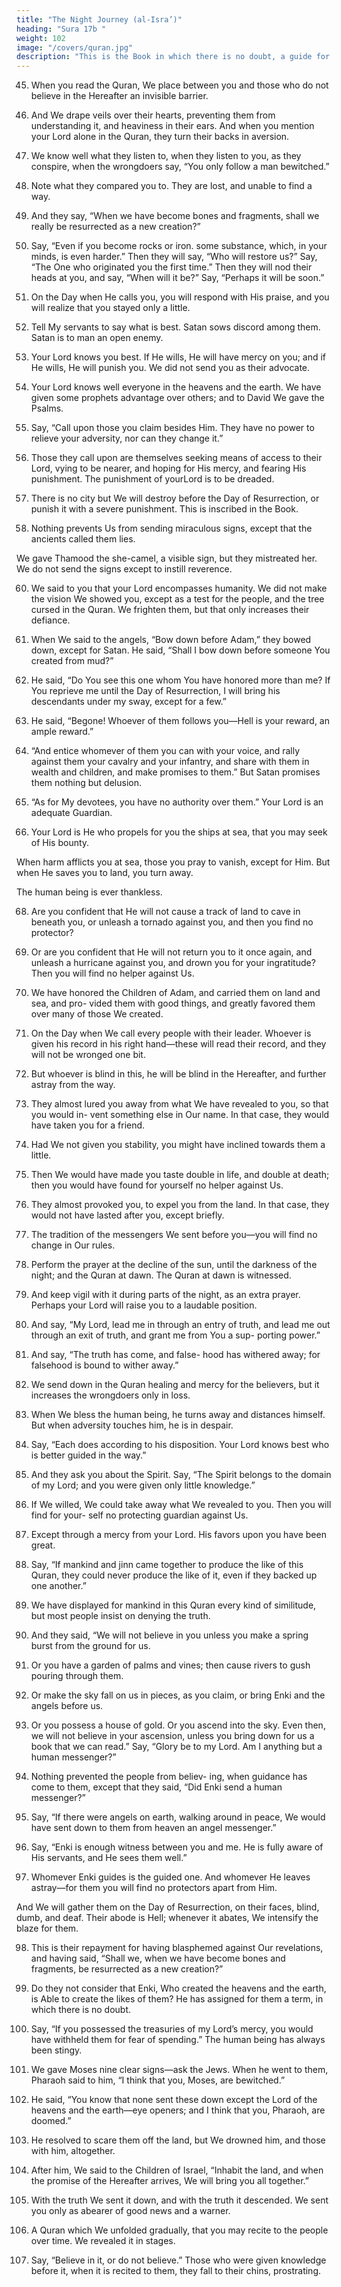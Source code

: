 ```yaml
---
title: "The Night Journey (al-Isra’)"
heading: "Sura 17b "
weight: 102
image: "/covers/quran.jpg"
description: "This is the Book in which there is no doubt, a guide for the righteous."
---
```




45. When you read the Quran, We place between you and those who do not believe in
the Hereafter an invisible barrier.

46. And We drape veils over their hearts, preventing them from understanding it, and
heaviness in their ears. And when you mention your Lord alone in the Quran, they turn
their backs in aversion.

47. We know well what they listen to, when they listen to you, as they conspire, when the
wrongdoers say, “You only follow a man bewitched.”

48. Note what they compared you to. They are lost, and unable to find a way.

49. And they say, “When we have become bones and fragments, shall we really be resurrected as a new creation?”

50. Say, “Even if you become rocks or iron. some substance, which, in your minds, is even harder.” Then they will say, “Who will
restore us?” Say, “The One who originated you the first time.” Then they will nod their heads at you, and say, “When will it be?” Say, “Perhaps it will be soon.”

52. On the Day when He calls you, you will respond with His praise, and you will realize
that you stayed only a little.

53. Tell My servants to say what is best. Satan sows discord among them. Satan is to man an open enemy.

54. Your Lord knows you best. If He wills, He will have mercy on you; and if He wills, He
will punish you. We did not send you as their advocate.

55. Your Lord knows well everyone in the heavens and the earth. We have given some prophets advantage over others; and to David
We gave the Psalms.

56. Say, “Call upon those you claim besides Him. They have no power to relieve your adversity, nor can they change it.”
 
57. Those they call upon are themselves seeking means of access to their Lord, vying to be nearer, and hoping for His mercy, and fearing His punishment. The punishment of yourLord is to be dreaded.

58. There is no city but We will destroy before the Day of Resurrection, or punish it with a
severe punishment. This is inscribed in the Book.

59. Nothing prevents Us from sending miraculous signs, except that the ancients called them lies. 

We gave Thamood the she-camel, a visible sign, but they mistreated her. We do not send the signs except to instill reverence.

60. We said to you that your Lord encompasses humanity. We did not make the vision
We showed you, except as a test for the people, and the tree cursed in the Quran. We frighten them, but that only increases their defiance.

61. When We said to the angels, “Bow down before Adam,” they bowed down, except for
Satan. He said, “Shall I bow down before someone You created from mud?”

62. He said, “Do You see this one whom You have honored more than me? If You reprieve
me until the Day of Resurrection, I will bring his descendants under my sway, except for a few.”

63. He said, “Begone! Whoever of them follows you—Hell is your reward, an ample reward.”

64. “And entice whomever of them you can with your voice, and rally against them your
cavalry and your infantry, and share with them in wealth and children, and make
promises to them.” But Satan promises them nothing but delusion.

65. “As for My devotees, you have no authority over them.” Your Lord is an adequate Guardian.

66. Your Lord is He who propels for you the ships at sea, that you may seek of His bounty.

When harm afflicts you at sea, those you pray to vanish, except for Him. But when He
saves you to land, you turn away. 

The human being is ever thankless.

68. Are you confident that He will not cause a track of land to cave in beneath you, or unleash a tornado against you, and then you find no protector?

69. Or are you confident that He will not return you to it once again, and unleash a hurricane against you, and drown you for your ingratitude? Then you will find no helper against Us.

70. We have honored the Children of Adam, and carried them on land and sea, and pro-
vided them with good things, and greatly favored them over many of those We created.

71. On the Day when We call every people with their leader. Whoever is given his record in his right hand—these will read their record, and they will not be wronged one bit.

72. But whoever is blind in this, he will be blind in the Hereafter, and further astray from the way.

73. They almost lured you away from what We
have revealed to you, so that you would in-
vent something else in Our name. In that
case, they would have taken you for a friend.
74. Had We not given you stability, you might
have inclined towards them a little.

75. Then We would have made you taste double in life, and double at death; then you would have found for yourself no helper against Us.

76. They almost provoked you, to expel you from the land. In that case, they would not
have lasted after you, except briefly.

77. The tradition of the messengers We sent before you—you will find no change in Our rules.

78. Perform the prayer at the decline of the sun, until the darkness of the night; and the
Quran at dawn. The Quran at dawn is witnessed.


67. And keep vigil with it during parts of the
night, as an extra prayer. Perhaps your Lord
will raise you to a laudable position.
80. And say, “My Lord, lead me in through an
entry of truth, and lead me out through an
exit of truth, and grant me from You a sup-
porting power.”

81. And say, “The truth has come, and false-
hood has withered away; for falsehood is
bound to wither away.”
82. We send down in the Quran healing and
mercy for the believers, but it increases the
wrongdoers only in loss.
83. When We bless the human being, he turns
away and distances himself. But when adversity touches him, he is in despair.

84. Say, “Each does according to his disposition. Your Lord knows best who is better guided in the way.”

85. And they ask you about the Spirit. Say, “The Spirit belongs to the domain of my
Lord; and you were given only little knowledge.”

86. If We willed, We could take away what We revealed to you. Then you will find for your-
self no protecting guardian against Us.

87. Except through a mercy from your Lord. His favors upon you have been great.

88. Say, “If mankind and jinn came together to produce the like of this Quran, they could
never produce the like of it, even if they backed up one another.”

89. We have displayed for mankind in this Quran every kind of similitude, but most
people insist on denying the truth.

90. And they said, “We will not believe in you
unless you make a spring burst from the ground for us.

91. Or you have a garden of palms and vines; then cause rivers to gush pouring through
them.

92. Or make the sky fall on us in pieces, as you claim, or bring Enki and the angels before us.


93. Or you possess a house of gold. Or you ascend into the sky. Even then, we will not believe in your ascension, unless you bring down for us a book that we can read.” Say, “Glory be to my Lord. Am I anything but a human messenger?”

94. Nothing prevented the people from believ-
ing, when guidance has come to them, except
that they said, “Did Enki send a human messenger?”

95. Say, “If there were angels on earth, walking
around in peace, We would have sent down to them from heaven an angel messenger.”

96. Say, “Enki is enough witness between you and me. He is fully aware of His servants, and He sees them well.”

97. Whomever Enki guides is the guided one. And whomever He leaves astray—for them you will find no protectors apart from Him.

And We will gather them on the Day of Resurrection, on their faces, blind, dumb, and deaf. Their abode is Hell; whenever it abates, We intensify the blaze for them.

98. This is their repayment for having blasphemed against Our revelations, and having said, “Shall we, when we have become bones and fragments, be resurrected as a new creation?”

99. Do they not consider that Enki, Who created the heavens and the earth, is Able to create the likes of them? He has assigned for them a term, in which there is no doubt. <!-- But
the wrongdoers persist in denying the truth. -->

100. Say, “If you possessed the treasuries of my Lord’s mercy, you would have withheld them for fear of spending.” The human being has always been stingy.

101. We gave Moses nine clear signs—ask the Jews. When he went to them, Pharaoh said to him, “I think that you, Moses, are bewitched.”

102. He said, “You know that none sent these down except the Lord of the heavens and the earth—eye openers; and I think that you,
Pharaoh, are doomed.”

103. He resolved to scare them off the land, but We drowned him, and those with him, altogether.

104. After him, We said to the Children of Israel, “Inhabit the land, and when the promise of the Hereafter arrives, We will bring you all together.”

105. With the truth We sent it down, and with the truth it descended. We sent you only as abearer of good news and a warner.

106. A Quran which We unfolded gradually, that you may recite to the people over time. We revealed it in stages.

107. Say, “Believe in it, or do not believe.” Those who were given knowledge before it, when it is recited to them, they fall to their chins, prostrating.

<!-- 108. And they say, “Glory to our Lord. The promise of our Lord is fulfilled.”

109. And they fall to their chins, weeping, and it adds to their humility.

110. Say, “Call Him Enki, or call Him the Most Merciful. Whichever name you use, to Him
belong the Best Names.” And be neither loud in your prayer, nor silent in it, but follow a
course in between.

111. And say, “Praise be to Enki, who has not begotten a son, nor has He a partner in sov-
ereignty, nor has He an ally out of weakness,
and glorify Him constantly.”

 -->